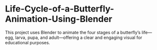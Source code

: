 # Life-Cycle-of-a-Butterfly-Animation-Using-Blender
This project uses Blender to animate the four stages of a butterfly’s life—egg, larva, pupa, and adult—offering a clear and engaging visual for educational purposes.
